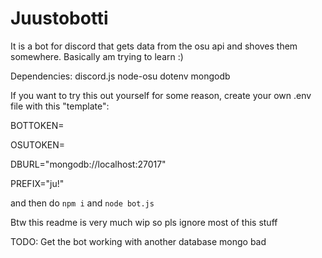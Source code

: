 # Juustobotti
It is a bot for discord that gets data from the osu api and shoves them somewhere. Basically am trying to learn :)

Dependencies:
discord.js
node-osu
dotenv
mongodb


If you want to try this out yourself for some reason, create your own .env file with this "template":

BOTTOKEN=

OSUTOKEN=

DBURL="mongodb://localhost:27017"

PREFIX="ju!"

and then do `npm i` and `node bot.js`

Btw this readme is very much wip so pls ignore most of this stuff

TODO: Get the bot working with another database mongo bad
